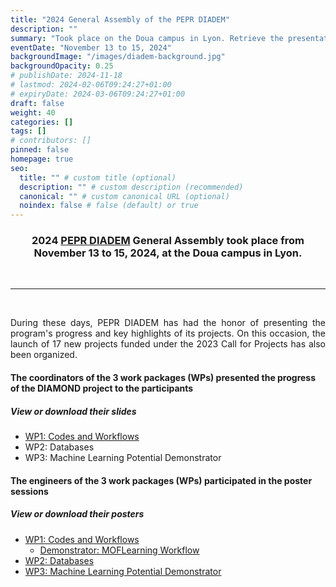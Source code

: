 ```yaml
---
title: "2024 General Assembly of the PEPR DIADEM"
description: ""
summary: "Took place on the Doua campus in Lyon. Retrieve the presentations and posters from the various work packages of the DIAMOND project."
eventDate: "November 13 to 15, 2024"
backgroundImage: "/images/diadem-background.jpg"
backgroundOpacity: 0.25
# publishDate: 2024-11-18
# lastmod: 2024-02-06T09:24:27+01:00
# expiryDate: 2024-03-06T09:24:27+01:00
draft: false
weight: 40
categories: []
tags: []
# contributors: []
pinned: false
homepage: true
seo:
  title: "" # custom title (optional)
  description: "" # custom description (recommended)
  canonical: "" # custom canonical URL (optional)
  noindex: false # false (default) or true
---
```


<h3 align="center">

2024 <a href="https://pepr-diadem.fr" target="_blank">PEPR DIADEM</a> General Assembly took place from November 13 to 15, 2024, at the Doua campus in Lyon.

</h3>

<br/>

<hr>

<br/>

<div align="justify">

During these days, PEPR DIADEM has had the honor of presenting the program's progress and key highlights of its projects. On this occasion, the launch of 17 new projects funded under the 2023 Call for Projects has also been organized.

</div>

<h4>The coordinators of the 3 work packages (WPs) presented the progress of the DIAMOND project to the participants</h4>

<h5>View or download their slides</h5>

- <a href="/downloads/posters-slides-ag2024-diadem/Presentation-DIAMOND-WP1-14-11-AG-2024.pdf">WP1: Codes and Workflows</a>
- WP2: Databases
- WP3: Machine Learning Potential Demonstrator

<h4>The engineers of the 3 work packages (WPs) participated in the poster sessions</h4>

<h5>View or download their posters</h5>

- <a href="/downloads/posters-slides-ag2024-diadem/Poster-WP1-AG2024.pdf">WP1: Codes and Workflows</a>
  - <a href="/downloads/posters-slides-ag2024-diadem/Poster-MOFLearning-AG2024.pdf">Demonstrator: MOFLearning Workflow</a>
- <a href="/downloads/posters-slides-ag2024-diadem/Poster-WP2-AG2024.pdf">WP2: Databases</a>
- <a href="/downloads/posters-slides-ag2024-diadem/Poster-WP3-AG2024.pdf">WP3: Machine Learning Potential Demonstrator</a>

<br/>

<br/>
